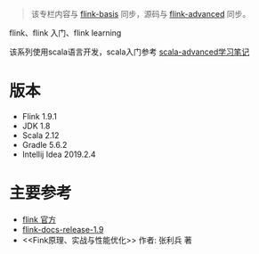 
>该专栏内容与 [flink-basis](https://github.com/GourdErwa/review-notes/tree/master/docs/framework/flink-basis) 同步，源码与 [flink-advanced](https://github.com/GourdErwa/flink-advanced) 同步。

flink、flink 入门、flink learning

该系列使用scala语言开发，scala入门参考 [scala-advanced学习笔记](https://github.com/GourdErwa/scala-advanced)

# 版本
- Flink 1.9.1
- JDK 1.8
- Scala 2.12
- Gradle 5.6.2
- Intellij Idea 2019.2.4

# 主要参考
- [flink 官方](https://flink.apache.org/)
- [flink-docs-release-1.9](https://ci.apache.org/projects/flink/flink-docs-release-1.9/)
- <<Fink原理、实战与性能优化>> 作者: 张利兵 著
